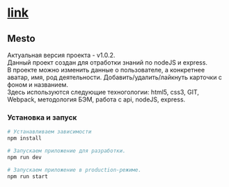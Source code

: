 # [link](https://oximon.github.io/mesto/)  
## Mesto  
Актуальная версия проекта - v1.0.2.  
Данный проект создан для отработки знаний по nodeJS и express.  
В проекте можно изменить данные о пользователе, а конкретнее аватар, имя, род деятельности. Добавить/удалить/лайкнуть карточки с фоном и названием.  
Здесь используются следующие техногологии: html5, css3, GIT, Webpack, методология БЭМ, работа с api, nodeJS, express.

### Установка и запуск

```bash
# Устанавливаем зависимости
npm install

# Запускаем приложение для разработки.
npm run dev

# Запускаем приложение в production-режиме.
npm run start
```

